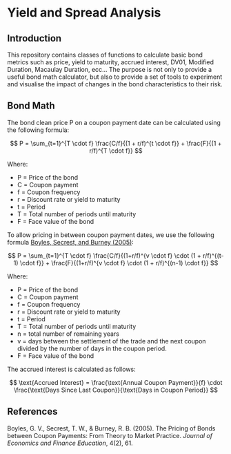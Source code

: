 # Yield and Spread Analysis

## Introduction

This repository contains classes of functions to calculate basic bond metrics such as price, yield to maturity, accrued interest, DV01, Modified Duration, Macaulay Duration, ecc... 
The purpose is not only to provide a useful bond math calculator, but also to provide a set of tools to experiment and visualise the impact of changes in the bond characteristics to their risk.

## Bond Math

The bond clean price P on a coupon payment date can be calculated using the following formula:

$$
P = \sum_{t=1}^{T \cdot f} \frac{C/f}{(1 + r/f)^{t \cdot f}} + \frac{F}{(1 + r/f)^{T \cdot f}}
$$

Where:
- P = Price of the bond
- C = Coupon payment
- f = Coupon frequency
- r = Discount rate or yield to maturity
- t = Period
- T = Total number of periods until maturity
- F = Face value of the bond

To allow pricing in between coupon payment dates, we use the following formula [Boyles, Secrest, and Burney (2005)](#boyles2005):

$$
P = \sum_{t=1}^{T \cdot f} \frac{C/f}{(1+r/f)^{v \cdot f} \cdot (1 + r/f)^{(t-1) \cdot f}} + \frac{F}{(1+r/f)^{v \cdot f} \cdot (1 + r/f)^{(n-1) \cdot f}}
$$

Where:
- P = Price of the bond
- C = Coupon payment
- f = Coupon frequency
- r = Discount rate or yield to maturity
- t = Period
- T = Total number of periods until maturity
- n = total number of remaining years
- v = days between the settlement of the trade and the next coupon divided by the number of days in the coupon period.
- F = Face value of the bond

The accrued interest is calculated as follows:

$$
\text{Accrued Interest} = \frac{\text{Annual Coupon Payment}}{f} \cdot \frac{\text{Days Since Last Coupon}}{\text{Days in Coupon Period}}
$$

## References

<a id="boyles2005"></a>Boyles, G. V., Secrest, T. W., & Burney, R. B. (2005). The Pricing of Bonds between Coupon Payments: From Theory to Market Practice. *Journal of Economics and Finance Education*, 4(2), 61.
